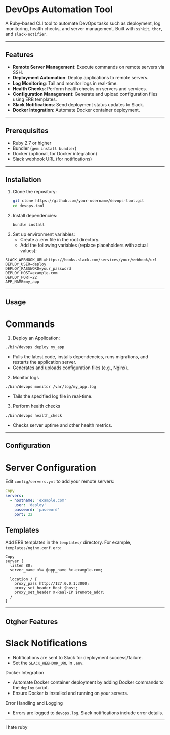 # DevOps Automation Tool

A Ruby-based CLI tool to automate DevOps tasks such as deployment, log monitoring, health checks, and server management. Built with `sshkit`, `thor`, and `slack-notifier`.

---

## Features

- **Remote Server Management**: Execute commands on remote servers via SSH.
- **Deployment Automation**: Deploy applications to remote servers.
- **Log Monitoring**: Tail and monitor logs in real-time.
- **Health Checks**: Perform health checks on servers and services.
- **Configuration Management**: Generate and upload configuration files using ERB templates.
- **Slack Notifications**: Send deployment status updates to Slack.
- **Docker Integration**: Automate Docker container deployment.

---

## Prerequisites

- Ruby 2.7 or higher
- Bundler (`gem install bundler`)
- Docker (optional, for Docker integration)
- Slack webhook URL (for notifications)

---

## Installation

1. Clone the repository:
   ```bash
   git clone https://github.com/your-username/devops-tool.git
   cd devops-tool

2. Install dependencies:
    ```bash
    bundle install
3. Set up environment variables:
   - Create a .env file in the root directory.
   - Add the following variables (replace placeholders with actual values):
```env
SLACK_WEBHOOK_URL=https://hooks.slack.com/services/your/webhook/url
DEPLOY_USER=deploy
DEPLOY_PASSWORD=your_password
DEPLOY_HOST=example.com
DEPLOY_PORT=22
APP_NAME=my_app
```
---
## Usage
# Commands

1. Deploy an Application:
 ```bash
./bin/devops deploy my_app
```
- Pulls the latest code, installs dependencies, runs migrations, and restarts the application server.
- Generates and uploads configuration files (e.g., Nginx).

2. Monitor logs
```bash
./bin/devops monitor /var/log/my_app.log
```
- Tails the specified log file in real-time.
3. Perform health checks
```bash
./bin/devops health_check
```
- Checks server uptime and other health metrics.

---

## Configuration
# Server Configuration
Edit `config/servers.yml` to add your remote servers:

```yaml
Copy
servers:
  - hostname: 'example.com'
    user: 'deploy'
    password: 'password'
    port: 22
```

## Templates
Add ERB templates in the `templates/` directory. For example, `templates/nginx.conf.erb`:

```erb
Copy
server {
  listen 80;
  server_name <%= @app_name %>.example.com;

  location / {
    proxy_pass http://127.0.0.1:3000;
    proxy_set_header Host $host;
    proxy_set_header X-Real-IP $remote_addr;
  }
}
```
---
## Otgher Features
# Slack Notifications
- Notifications are sent to Slack for deployment success/failure.
- Set the `SLACK_WEBHOOK_URL` in `.env`.

Docker Integration

- Automate Docker container deployment by adding Docker commands to the `deploy` script.
- Ensure Docker is installed and running on your servers.

Error Handling and Logging
- Errors are logged to `devops.log`.
 Slack notifications include error details.

---

I hate ruby